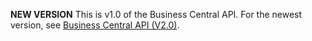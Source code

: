 <Token> **NEW VERSION** This is v1.0 of the Business Central API. For the newest version, see [Business Central API (V2.0)](../v2.0/index.md).</Token>